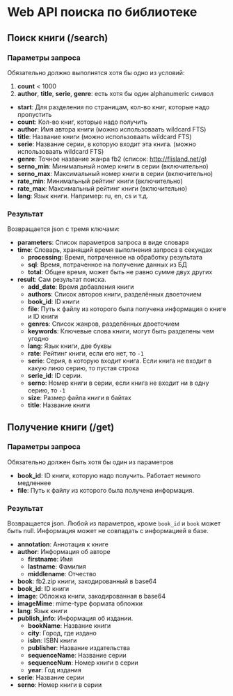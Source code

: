 Web API поиска по библиотеке
============================

Поиск книги (/search)
-----------

### Параметры запроса
Обязательно должно выполнятся хотя бы одно из условий:
1. **count** < 1000
2. **author**, **title**, **serie**, **genre**: есть хотя бы один alphanumeric символ

* **start**: Для разделения по страницам, кол-во книг, которые надо пропустить
* **count**: Кол-во книг, которые надо получить
* **author**: Имя автора книги (можно использоваать wildcard FTS)
* **title**: Название книги (можно использоваать wildcard FTS)
* **serie**: Название серии, в которую входит эта книга. (можно использоваать wildcard FTS)
* **genre**: Точное название жанра fb2 (список: http://flisland.net/g)
* **serno_min**: Минимальный номер книги в серии (включительно)
* **serno_max**: Максимальный номер книги в серии (включительно)
* **rate_min**: Минимальный рейтинг книги (включительно)
* **rate_max**: Максимальный рейтинг книги (включительно)
* **lang**: Язык книги. Например: ru, en, cs и т.д.

### Результат
Возвращается json с тремя ключами:
* **parameters**: Список параметров запроса в виде словаря
* **time**: Словарь, хранящий время выполнения запроса в секундах
    - **processing**: Время, потраченное на обработку результата
    - **sql**: Время, потраченное на получение данных из БД
    - **total**: Общее время, может быть не равно сумме двух других
* **result**: Сам результат поиска.
    - **add_date**: Время добавления книги
    - **authors**: Список авторов книги, разделённых двоеточием
    - **book_id**: ID книги
    - **file**: Путь к файлу из которого была получена информация о книге и ID книги
    - **genres**: Список жанров, разделённых двоеточием
    - **keywords**: Ключевые слова книги, могут быть разделены чем угодно
    - **lang**: Язык книги, две буквы
    - **rate**: Рейтинг книги, если его нет, то `-1`
    - **serie**: Серия, в которую входит книга. Если книга не входит в какую лиюо серию, то пустая строка
    - **serie_id**: ID серии.
    - **serno**: Номер книги в серии, если книга не входит ни в одну серию, то `-1`
    - **size**: Размер файла книги в байтах
    - **title**: Название книги

Получение книги (/get)
---------------

### Параметры запроса
Обязательно должен быть хотя бы один из параметров
* **book_id**: ID книги, которую надо получить. Работает немного медленнее
* **file**: Путь к файлу из которого была получена информация.

### Результат
Возвращается json. Любой из параметров, кроме `book_id` и `book` может быть null. Информация может не совпадать с информацией в базе.
* **annotation**: Аннотация к книге
* **author**: Информация об авторе
    - **firstname**: Имя
    - **lastname**: Фамилия
    - **middlename**: Отчество
* **book**: fb2.zip книги, закодированный в base64
* **book_id**: ID книги
* **image**: Обложка книги, закодированная в base64
* **imageMime**: mime-type формата обложки
* **lang**: Язык книги
* **publish_info**: Информация об издании.
    - **bookName**: Название книги
    - **city**: Город, где издано
    - **isbn**: ISBN книги
    - **publisher**: Название издательства
    - **sequenceName**: Название серии
    - **sequenceNum**: Номер книги в серии
    - **year**: Год издания
* **serie**: Название серии
* **serno**: Номер книги в серии